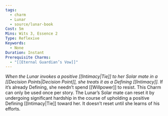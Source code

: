 ```yaml
---
tags:
  - charm
  - Lunar
  - source/lunar-book
Cost: 5m
Mins: Wits 3, Essence 2
Type: Reflexive
Keywords:
  - None
Duration: Instant
Prerequisite Charms:
  - "[[Eternal Guardian’s Vow]]"
---
```

*When the Lunar invokes a positive [[Intimacy|Tie]] to her Solar mate in a [[Decision Points|Decision Point]], she treats it as a Defining [[Intimacy]].*
If it’s already Defining, she needn’t spend [[Willpower]] to resist. This Charm can only be used once per story. The Lunar’s Solar mate can reset it by undergoing significant hardship in the course of upholding a positive Defining [[Intimacy|Tie]] toward her. It doesn’t reset until she learns of his efforts.